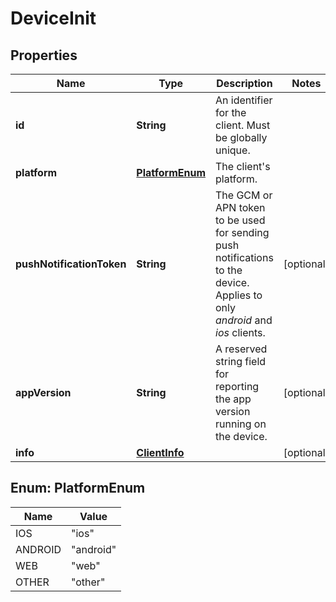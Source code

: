 
# DeviceInit

## Properties
Name | Type | Description | Notes
------------ | ------------- | ------------- | -------------
**id** | **String** | An identifier for the client. Must be globally unique. | 
**platform** | [**PlatformEnum**](#PlatformEnum) | The client&#39;s platform. | 
**pushNotificationToken** | **String** | The GCM or APN token to be used for sending push notifications to the device. Applies to only *android* and *ios* clients.  |  [optional]
**appVersion** | **String** | A reserved string field for reporting the app version running on the device. |  [optional]
**info** | [**ClientInfo**](ClientInfo.md) |  |  [optional]


<a name="PlatformEnum"></a>
## Enum: PlatformEnum
Name | Value
---- | -----
IOS | &quot;ios&quot;
ANDROID | &quot;android&quot;
WEB | &quot;web&quot;
OTHER | &quot;other&quot;



